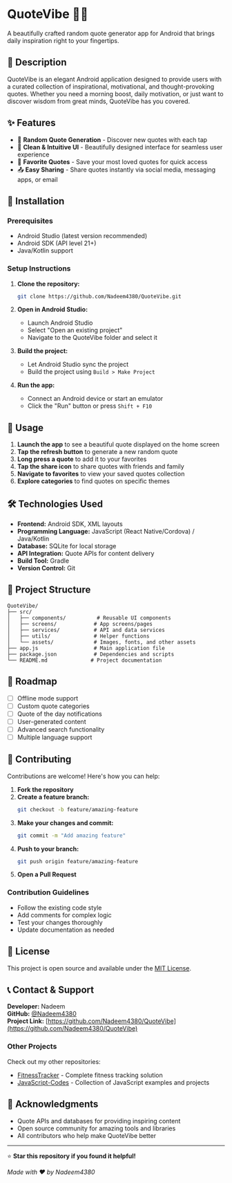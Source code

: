 # QuoteVibe 📱✨

A beautifully crafted random quote generator app for Android that brings daily inspiration right to your fingertips.

## 📖 Description

QuoteVibe is an elegant Android application designed to provide users with a curated collection of inspirational, motivational, and thought-provoking quotes. Whether you need a morning boost, daily motivation, or just want to discover wisdom from great minds, QuoteVibe has you covered.

## ✨ Features

- 🎲 **Random Quote Generation** - Discover new quotes with each tap
- 📱 **Clean & Intuitive UI** - Beautifully designed interface for seamless user experience
- 💾 **Favorite Quotes** - Save your most loved quotes for quick access
- 📤 **Easy Sharing** - Share quotes instantly via social media, messaging apps, or email

## 🚀 Installation

### Prerequisites
- Android Studio (latest version recommended)
- Android SDK (API level 21+)
- Java/Kotlin support

### Setup Instructions
1. **Clone the repository:**
   ```bash
   git clone https://github.com/Nadeem4380/QuoteVibe.git
   ```

2. **Open in Android Studio:**
   - Launch Android Studio
   - Select "Open an existing project"
   - Navigate to the QuoteVibe folder and select it

3. **Build the project:**
   - Let Android Studio sync the project
   - Build the project using `Build > Make Project`

4. **Run the app:**
   - Connect an Android device or start an emulator
   - Click the "Run" button or press `Shift + F10`

## 🎯 Usage

1. **Launch the app** to see a beautiful quote displayed on the home screen
2. **Tap the refresh button** to generate a new random quote
3. **Long press a quote** to add it to your favorites
4. **Tap the share icon** to share quotes with friends and family
5. **Navigate to favorites** to view your saved quotes collection
6. **Explore categories** to find quotes on specific themes

## 🛠️ Technologies Used

- **Frontend:** Android SDK, XML layouts
- **Programming Language:** JavaScript (React Native/Cordova) / Java/Kotlin
- **Database:** SQLite for local storage
- **API Integration:** Quote APIs for content delivery
- **Build Tool:** Gradle
- **Version Control:** Git

## 📁 Project Structure

```
QuoteVibe/
├── src/
│   ├── components/          # Reusable UI components
│   ├── screens/            # App screens/pages
│   ├── services/           # API and data services
│   ├── utils/              # Helper functions
│   └── assets/             # Images, fonts, and other assets
├── app.js                  # Main application file
├── package.json            # Dependencies and scripts
└── README.md              # Project documentation
```

## 🚧 Roadmap

- [ ] Offline mode support
- [ ] Custom quote categories
- [ ] Quote of the day notifications
- [ ] User-generated content
- [ ] Advanced search functionality
- [ ] Multiple language support

## 🤝 Contributing

Contributions are welcome! Here's how you can help:

1. **Fork the repository**
2. **Create a feature branch:**
   ```bash
   git checkout -b feature/amazing-feature
   ```
3. **Make your changes and commit:**
   ```bash
   git commit -m "Add amazing feature"
   ```
4. **Push to your branch:**
   ```bash
   git push origin feature/amazing-feature
   ```
5. **Open a Pull Request**

### Contribution Guidelines
- Follow the existing code style
- Add comments for complex logic
- Test your changes thoroughly
- Update documentation as needed

## 📄 License

This project is open source and available under the [MIT License](LICENSE).

## 📞 Contact & Support

**Developer:** Nadeem  
**GitHub:** [@Nadeem4380](https://github.com/Nadeem4380)  
**Project Link:** [https://github.com/Nadeem4380/QuoteVibe](https://github.com/Nadeem4380/QuoteVibe)

### Other Projects
Check out my other repositories:
- [FitnessTracker](https://github.com/Nadeem4380/FitnessTracker) - Complete fitness tracking solution
- [JavaScript-Codes](https://github.com/Nadeem4380/JavaScript-Codes) - Collection of JavaScript examples and projects

## 🙏 Acknowledgments

- Quote APIs and databases for providing inspiring content
- Open source community for amazing tools and libraries
- All contributors who help make QuoteVibe better

---

⭐ **Star this repository if you found it helpful!**

*Made with ❤️ by Nadeem4380*
